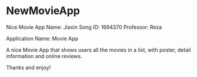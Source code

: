 # NewMovieApp
Nice Movie App
Name: Jiaxin Song
ID: 1694370
Professor: Reza

Application Name: Movie App

A nice Movie App that shows users all the movies in a list, with poster, detail information and online reviews. 

Thanks and enjoy!
